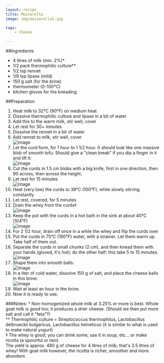 ```yaml
---
layout: recipe
title: Mozzarella
image: img/mozzarella1.jpg

tags:
    - Cheese
    
---
```

##Ingredients
* 4 litres of milk (min. 2%)†
* 1/2 pack thermophilic culture†† 
* 1/2 tsp rennet
* 1/8 tsp lipase (mild)
* 150 g salt (for the brine)
* thermometer (0-100°C)
* kitchen gloves for the kneading

##Preparation
1. Heat milk to 32°C (90°F) on medium heat
2. Dissolve thermophilic culture and lipase in a bit of water
3. Add this to the warm milk, stir well, cover
4. Let rest for 30+ minutes
5. Dissolve the rennet in a bit of water
6. Add rennet to milk, stir well, cover  
![image](img/mozzarella7.jpg)  
7. Let the curd form, for 1 hour to 1 1/2 hour. It should look like one massive blob of smooth tofu. Should give a "clean break" if you dip a finger in it and lift it:  
![image](img/mozzarella8.jpg)  
8. Cut the curds in 1.5 cm blobs with a big knife, first in one direction, then 90 across, then across the height.
9. Let rest for 15 minutes  
![image](img/mozzarella3.jpg)    
10. Heat (very low) the curds to 38°C (100°F), while slowly stirring constantly
11. Let rest, covered, for 5 minutes
12. Drain the whey from the curds‡  
![image](img/mozzarella4.jpg)
13. Keep the pot with the curds in a hot bath in the sink at about 40°C (104°F)   
![image](img/mozzarella9.jpg)   
14. For 2 1/2 hour, drain off once in a while the whey and flip the curds over
15. Put the curds in 75°C (190°F) water, with a strainer. Let them warm up. Take half of them out.
15. Separate the curds in small chunks (2 cm), and then knead them with your hands (gloved, it's hot); do the other half; this take 5 to 15 minutes.  
![image](img/mozzarella5.jpg)
16. Shape them into smooth balls:   
![image](img/mozzarella1.jpg)
16. In a liter of cold water, dissolve 150 g of salt, and place the cheese balls in this brine:  
![image](img/mozzarella6.jpg)
17. Wait at least an hour in the brine.
18. Now it is ready to use.

###Notes:
† Non-homogenized whole milk at 3.25% or more is best. Whole goat milk is good too; it produces a drier cheese. (Should we then put more salt and call it "feta"?)  
†† Thermophilic culture = Streptococcus thermophilus, Lactobacillus delbrueckii bulgaricus, Lactobacillus helveticus (it is similar to what is used to make natural yogurt)   
‡ The whey is good; you can drink some, use it in soup, etc... or make ricotta (a spoonful or two)   
The yield is approx. 480 g of cheese for 4 litres of milk; that's 3.5 litres of whey!
With goat milk however, the ricotta is richer, smoother and more abundant. 
